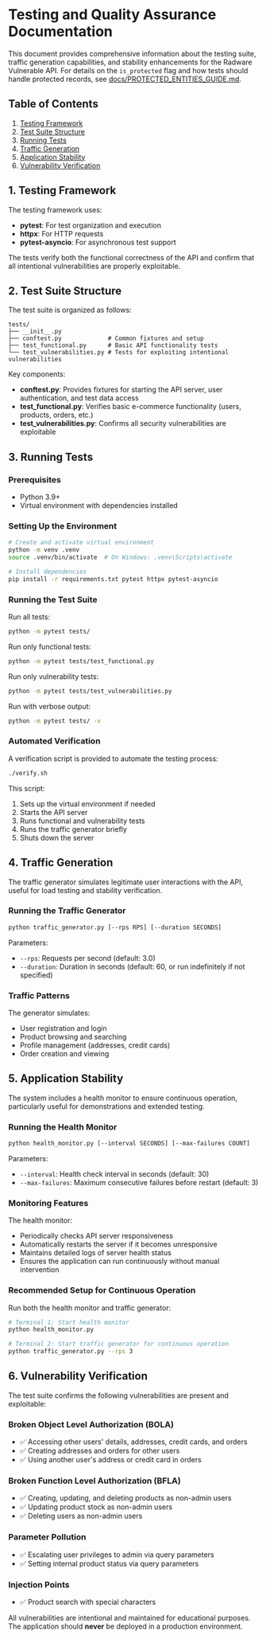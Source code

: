 # Testing and Quality Assurance Documentation

This document provides comprehensive information about the testing suite, traffic generation capabilities, and stability enhancements for the Radware Vulnerable API.
For details on the `is_protected` flag and how tests should handle protected records, see [docs/PROTECTED_ENTITIES_GUIDE.md](docs/PROTECTED_ENTITIES_GUIDE.md).


## Table of Contents
1. [Testing Framework](#1-testing-framework)
2. [Test Suite Structure](#2-test-suite-structure)
3. [Running Tests](#3-running-tests)
4. [Traffic Generation](#4-traffic-generation)
5. [Application Stability](#5-application-stability)
6. [Vulnerability Verification](#6-vulnerability-verification)

## 1. Testing Framework

The testing framework uses:
- **pytest**: For test organization and execution
- **httpx**: For HTTP requests
- **pytest-asyncio**: For asynchronous test support

The tests verify both the functional correctness of the API and confirm that all intentional vulnerabilities are properly exploitable.

## 2. Test Suite Structure

The test suite is organized as follows:

```
tests/
├── __init__.py
├── conftest.py             # Common fixtures and setup
├── test_functional.py      # Basic API functionality tests 
└── test_vulnerabilities.py # Tests for exploiting intentional vulnerabilities
```

Key components:
- **conftest.py**: Provides fixtures for starting the API server, user authentication, and test data access
- **test_functional.py**: Verifies basic e-commerce functionality (users, products, orders, etc.)
- **test_vulnerabilities.py**: Confirms all security vulnerabilities are exploitable

## 3. Running Tests

### Prerequisites
- Python 3.9+
- Virtual environment with dependencies installed

### Setting Up the Environment

```sh
# Create and activate virtual environment
python -m venv .venv
source .venv/bin/activate  # On Windows: .venv\Scripts\activate

# Install dependencies
pip install -r requirements.txt pytest httpx pytest-asyncio
```

### Running the Test Suite

Run all tests:
```sh
python -m pytest tests/
```

Run only functional tests:
```sh
python -m pytest tests/test_functional.py
```

Run only vulnerability tests:
```sh
python -m pytest tests/test_vulnerabilities.py
```

Run with verbose output:
```sh
python -m pytest tests/ -v
```

### Automated Verification

A verification script is provided to automate the testing process:

```sh
./verify.sh
```

This script:
1. Sets up the virtual environment if needed
2. Starts the API server
3. Runs functional and vulnerability tests
4. Runs the traffic generator briefly
5. Shuts down the server

## 4. Traffic Generation

The traffic generator simulates legitimate user interactions with the API, useful for load testing and stability verification.

### Running the Traffic Generator

```sh
python traffic_generator.py [--rps RPS] [--duration SECONDS]
```

Parameters:
- `--rps`: Requests per second (default: 3.0)
- `--duration`: Duration in seconds (default: 60, or run indefinitely if not specified)

### Traffic Patterns

The generator simulates:
- User registration and login
- Product browsing and searching
- Profile management (addresses, credit cards)
- Order creation and viewing

## 5. Application Stability

The system includes a health monitor to ensure continuous operation, particularly useful for demonstrations and extended testing.

### Running the Health Monitor

```sh
python health_monitor.py [--interval SECONDS] [--max-failures COUNT]
```

Parameters:
- `--interval`: Health check interval in seconds (default: 30)
- `--max-failures`: Maximum consecutive failures before restart (default: 3)

### Monitoring Features

The health monitor:
- Periodically checks API server responsiveness
- Automatically restarts the server if it becomes unresponsive
- Maintains detailed logs of server health status
- Ensures the application can run continuously without manual intervention

### Recommended Setup for Continuous Operation

Run both the health monitor and traffic generator:

```sh
# Terminal 1: Start health monitor
python health_monitor.py

# Terminal 2: Start traffic generator for continuous operation
python traffic_generator.py --rps 3
```

## 6. Vulnerability Verification

The test suite confirms the following vulnerabilities are present and exploitable:

### Broken Object Level Authorization (BOLA)
- ✅ Accessing other users' details, addresses, credit cards, and orders
- ✅ Creating addresses and orders for other users
- ✅ Using another user's address or credit card in orders

### Broken Function Level Authorization (BFLA)
- ✅ Creating, updating, and deleting products as non-admin users
- ✅ Updating product stock as non-admin users
- ✅ Deleting users as non-admin users

### Parameter Pollution
- ✅ Escalating user privileges to admin via query parameters
- ✅ Setting internal product status via query parameters

### Injection Points
- ✅ Product search with special characters

All vulnerabilities are intentional and maintained for educational purposes. The application should **never** be deployed in a production environment.
